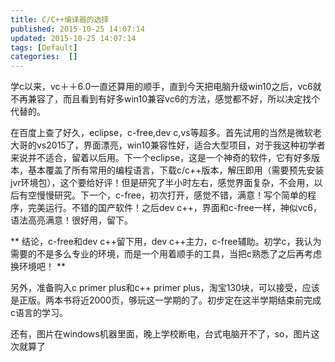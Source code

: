 ```yaml
---
title: C/C++编译器的选择
published: 2015-10-25 14:07:14
updated: 2015-10-25 14:07:14
tags: [Default]
categories:  []
---
```


学c以来，vc＋＋6.0一直还算用的顺手，直到今天把电脑升级win10之后，vc6就不再兼容了，而且看到有好多win10兼容vc6的方法，感觉都不好，所以决定找个代替的。  

在百度上查了好久，eclipse，c-free,dev c,vs等超多。首先试用的当然是微软老大哥的vs2015了，界面漂亮，win10兼容性好，适合大型项目，对于我这种初学者来说并不适合，留着以后用。下一个eclipse，这是一个神奇的软件，它有好多版本，基本覆盖了所有常用的编程语言，下载c/c++版本，解压即用（需要预先安装jvr环境包），这个要给好评！但是研究了半小时左右，感觉界面复杂，不会用，以后有空慢慢研究。下一个，c-free，初次打开，感觉不错，满意！写个简单的程序，完美运行。不错的国产软件！之后dev c++，界面和c-free一样，神似vc6，语法高亮满意！很好用，留下。  

** 结论，c-free和dev c++留下用，dev c++主力，c-free辅助。初学c，我认为需要的不是多么专业的环境，而是一个用着顺手的工具，当把c熟悉了之后再考虑换环境吧！ **

另外，准备购入c primer plus和c++ primer plus，淘宝130块，可以接受，应该是正版。两本书将近2000页，够玩这一学期的了。初步定在这半学期结束前完成c语言的学习。   

还有，图片在windows机器里面，晚上学校断电，台式电脑开不了，so，图片这次就算了